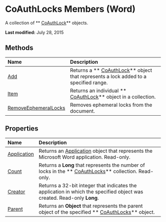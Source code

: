 
# CoAuthLocks Members (Word)
A collection of  ** [CoAuthLock](3efa12b0-1079-c6df-20c1-a66398161c8e.md)** objects.

 **Last modified:** July 28, 2015


## Methods



|**Name**|**Description**|
|:-----|:-----|
| [Add](e66aed3e-b097-31c5-3b2a-748e278c3b61.md)|Returns a  ** [CoAuthLock](3efa12b0-1079-c6df-20c1-a66398161c8e.md)** object that represents a lock added to a specified range.|
| [Item](1cdcfb33-3fe4-974a-760c-5d62dea0081e.md)|Returns an individual  ** [CoAuthLock](3efa12b0-1079-c6df-20c1-a66398161c8e.md)** object in a collection.|
| [RemoveEphemeralLocks](fc894f97-b84c-8410-1847-ef2c3ad97300.md)|Removes ephemeral locks from the document.|

## Properties



|**Name**|**Description**|
|:-----|:-----|
| [Application](8090f9c8-31c0-4315-e4cb-9d4f554368c1.md)|Returns an  [Application](d1cf6f8f-4e88-bf01-93b4-90a83f79cb44.md) object that represents the Microsoft Word application. Read-only.|
| [Count](a082d159-8fd9-1f8d-0987-7755f2aa4d5e.md)|Returns a  **Long** that represents the number of locks in the ** [CoAuthLocks](589763ed-8463-6988-3817-9c2152506d16.md)** collection. Read-only.|
| [Creator](1573e705-e795-2040-0705-d9594a9615dd.md)|Returns a 32-bit integer that indicates the application in which the specified object was created. Read-only  **Long**.|
| [Parent](4f6413ee-e197-6add-b58c-431c1c1060d5.md)|Returns an  **Object** that represents the parent object of the specified ** [CoAuthLocks](589763ed-8463-6988-3817-9c2152506d16.md)** object.|
